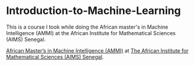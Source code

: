 # Introduction-to-Machine-Learning
This is a course I took while doing the African master's in Machine Intelligence (AMMI) at the African Institute for Mathematical Sciences (AIMS) Senegal.

 [African Master’s in Machine Intelligence (AMMI)](https://aimsammi.org/) at  [The African Institute for Mathematical Sciences (AIMS) Senegal](https://aims-senegal.org/).
